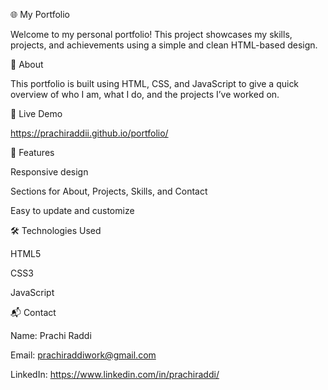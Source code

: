 🌐 My Portfolio

Welcome to my personal portfolio! This project showcases my skills, projects, and achievements using a simple and clean HTML-based design.

📌 About

This portfolio is built using HTML, CSS, and JavaScript to give a quick overview of who I am, what I do, and the projects I’ve worked on.

🔗 Live Demo

https://prachiraddii.github.io/portfolio/

📁 Features

Responsive design

Sections for About, Projects, Skills, and Contact

Easy to update and customize

🛠️ Technologies Used

HTML5

CSS3

JavaScript

📬 Contact

Name: Prachi Raddi

Email: prachiraddiwork@gmail.com

LinkedIn: https://www.linkedin.com/in/prachiraddi/
